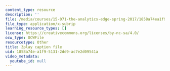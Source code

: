 ```yaml
---
content_type: resource
description: ''
file: /media/courses/15-071-the-analytics-edge-spring-2017/1858a74ea1f951312dd9ac7e2d09541a_X_reyHNRYws.srt
file_type: application/x-subrip
learning_resource_types: []
license: https://creativecommons.org/licenses/by-nc-sa/4.0/
ocw_type: OCWFile
resourcetype: Other
title: 3play caption file
uid: 1858a74e-a1f9-5131-2dd9-ac7e2d09541a
video_metadata:
  youtube_id: null
---
```

